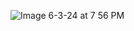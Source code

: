 ![Image 6-3-24 at 7 56 PM](https://github.com/dkhan24/Networked-3-Card-Poker/assets/118427835/5ce148ba-49cb-499b-9e7c-de359e8f0eee)

